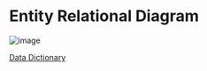 # Entity Relational Diagram

![image](https://github.com/piyawat-wir/StardyPlanner-Design/assets/77828805/d4c63b97-7165-4388-b9f4-502353fba9bf)

[Data Dictionary](https://docs.google.com/spreadsheets/d/12RU5WNFxltWwj7T3kwncfbomglieZ4kqnTRTaBO8igs/edit?usp=sharing)
